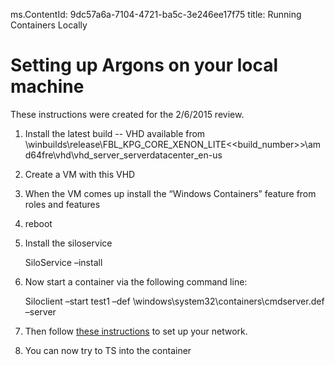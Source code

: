 ms.ContentId: 9dc57a6a-7104-4721-ba5c-3e246ee17f75 
title: Running Containers Locally

# Setting up Argons on your local machine #

These instructions were created for the 2/6/2015 review.
 
1. Install the latest build -- VHD available from \\winbuilds\release\FBL_KPG_CORE_XENON_LITE\<<build_number>>\amd64fre\vhd\vhd_server_serverdatacenter_en-us
2. Create a VM with this VHD
3. When the VM comes up install the “Windows Containers” feature from roles and features
4. reboot
5. Install the siloservice
	
	SiloService –install

6. Now start a container via the following command line:

	Siloclient –start test1 –def \windows\system32\containers\cmdserver.def –server

7. Then follow [these instructions](..\reference\networking.md) to set up your network.

8. You can now try to TS into the container

